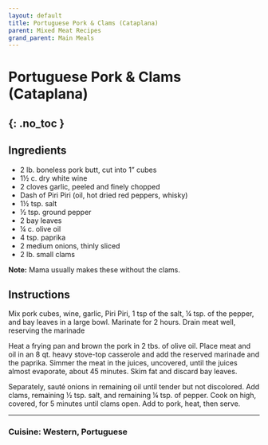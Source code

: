 ```yaml
---
layout: default
title: Portuguese Pork & Clams (Cataplana)
parent: Mixed Meat Recipes
grand_parent: Main Meals
---
```


# Portuguese Pork & Clams (Cataplana)
{: .no_toc }
---

## Ingredients
<ul>
	<li>2 lb. boneless pork butt, cut into 1” cubes</li>
	<li>1½ c. dry white wine</li>
	<li>2 cloves garlic, peeled and finely chopped</li>
	<li>Dash of Piri Piri (oil, hot dried red peppers, whisky)</li>
	<li>1½ tsp. salt</li>
	<li>½ tsp. ground pepper</li>
	<li>2 bay leaves</li>
	<li>¼ c. olive oil</li>
	<li>4 tsp. paprika</li>
	<li>2 medium onions, thinly sliced</li>
	<li>2 lb. small clams</li>
</ul>

<b>Note:</b> Mama usually makes these without the clams.

## Instructions
Mix pork cubes, wine, garlic, Piri Piri, 1 tsp of the salt, ¼ tsp. of the pepper, and bay leaves in a large bowl. Marinate for 2 hours. Drain meat well, reserving the marinade

Heat a frying pan and brown the pork in 2 tbs. of olive oil. Place meat and oil in an 8 qt. heavy stove-top casserole and add the reserved marinade and the paprika. Simmer the meat in the juices, uncovered, until the juices almost evaporate, about 45 minutes. Skim fat and discard bay leaves.

Separately, sauté onions in remaining oil until tender but not discolored. Add clams, remaining ½ tsp. salt, and remaining ¼ tsp. of pepper. Cook on high, covered, for 5 minutes until clams open. Add to pork, heat, then serve.

--- 

### Cuisine: Western, Portuguese